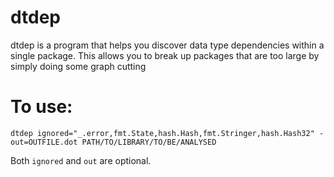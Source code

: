 # dtdep
dtdep is a program that helps you discover data type dependencies within a single package. This allows you to break up packages that are too large by simply doing some graph cutting

# To use:

```
dtdep ignored="_.error,fmt.State,hash.Hash,fmt.Stringer,hash.Hash32" -out=OUTFILE.dot PATH/TO/LIBRARY/TO/BE/ANALYSED
```

Both `ignored` and `out` are optional.
